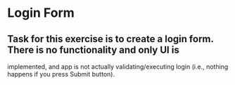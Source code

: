 ﻿# Login Form
 ## Task for this exercise is to create a login form. There is no functionality and only UI is
implemented, and app is not actually validating/executing login (i.e., nothing happens
if you press Submit button).
